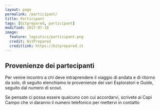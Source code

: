 ```yaml
---
layout: page
permalink: /participant/
title: Participant
tags: [bitprepared, participant]
modified: 2017-07-10
image:
  feature: logistics/participant.png 
  credit: BitPrepared
  creditlink: https://bitprepared.it
---
```

<link rel="stylesheet" href="https://unpkg.com/leaflet@1.1.0/dist/leaflet.css" integrity="sha512-wcw6ts8Anuw10Mzh9Ytw4pylW8+NAD4ch3lqm9lzAsTxg0GFeJgoAtxuCLREZSC5lUXdVyo/7yfsqFjQ4S+aKw==" crossorigin=""/>

<script src="https://unpkg.com/leaflet@1.1.0/dist/leaflet.js" integrity="sha512-mNqn2Wg7tSToJhvHcqfzLMU6J4mkOImSPTxVZAdo+lcPlk+GhZmYgACEe0x35K7YzW1zJ7XyJV/TT1MrdXvMcA==" crossorigin=""></script>

<h2>Provenienze dei partecipanti</h2>

<p>Per venire incontro a chi deve intraprendere il viaggio di andata e di ritorno da solo, 
di seguito elenchiamo le provenienze dei vari Esploratori e Guide, seguito dal numero di scout.
</p>

<p>Se pensate ci possa essere qualcuno con cui accordarvi, scrivete ai Capi Campo che vi daranno il numero telefonico per mettervi in contatto
</p>

<div id='map'></div>

<br/>
<!--
<table>
<tr><th>Consulta questa pagina di tanto in tanto per avere aggiornamenti!!</th></tr>
<tr><th>Citta</th><th>Provincia</th></tr>
  <tr><td>Pontecchio Polesine</td><td>Rovigo</td></tr>
  <tr><td>Roma</td><td>	Roma</td></tr>
  <tr><td>Roma</td><td>	Roma</td></tr>
  <tr><td>Biella</td><td>	Biella</td></tr>
  <tr><td>Pesaro</td><td>	Pesaro-Urbino</td></tr>
  <tr><td>Pesaro</td><td>	Pesaro-Urbino</td></tr>
  <tr><td>Roma</td><td>	Roma</td></tr>
  <tr><td>Padova</td><td>	Padova</td></tr>
  <tr><td>Gardone Val Trompia	</td><td> Brescia</td></tr>
  <tr><td>San Mauro in Valle</td><td>Forlì-Cesena</td></tr>
  <tr><td>Fellegara</td><td>	Reggio Emilia</td></tr>
  <tr><td>Bussolengo</td><td>	Verona</td></tr>
  <tr><td>Conselve</td><td>	Padova</td></tr>
  <tr><td>San Vito al Tagliamente</td><td>	Pordenone</td></tr>
  <tr><td>Castel Maggiore</td><td>	Bologna</td></tr>
  <tr><td>Latina</td><td>	Latina</td></tr>
  <tr><td>Dusino San Michele</td><td> Asti</td></tr>
  <tr><td>Pistoia</td><td>	Pistoia</td></tr>
  <tr><td>Bari</td><td>	Bari</td></tr>
  <tr><td>Padova</td><td>	Padova</td></tr>
  <tr><td>Pieve di Cento</td><td>	Bologna</td></tr>
  <tr><td>Pieve di Cento</td><td>	Bologna</td></tr>
  <tr><td>Vedano al Lambro</td><td>	Monza-Brianza</td></tr>
  <tr><td>Quinto di Treviso</td><td>	Treviso</td></tr>
  <tr><td>Castelmassa</td><td>	Rovigo</td></tr>
  <tr><td>Latina</td><td>	Latina</td></tr>
  <tr><td>Milano</td><td>	Milano</td></tr>
  <tr><td>Spoltore</td><td>	Pescara</td></tr>
</table>
-->

<script>
	var map = L.map('map').setView([44, 12], 6);
  map.locate({setView: true, maxZoom: 6});

	L.tileLayer('http://{s}.tile.osm.org/{z}/{x}/{y}.png', {
		attribution: '&copy; <a href="http://osm.org/copyright">OpenStreetMap</a> contributors'
	}).addTo(map);

  function onLocationFound(e) {
    var radius = e.accuracy / 2;

    L.marker(e.latlng).addTo(map)
     .bindPopup("You are within " + radius + " meters from this point").openPopup();

    L.circle(e.latlng, radius).addTo(map);
  }

  map.on('locationfound', onLocationFound);

	L.marker([45.0697151, 7.5176764]).bindPopup("vittoria").addTo(map);
L.marker([40.7376788, 14.5722442]).bindPopup("beatrice").addTo(map);
L.marker([43.7629956, 10.4410399]).bindPopup("sofia").addTo(map);
L.marker([44.4760177, 11.2756857]).bindPopup("olivia").addTo(map);
L.marker([45.7113511, 11.3553593]).bindPopup("beatrice").addTo(map);
L.marker([44.5255217, 10.8663607]).bindPopup("anna").addTo(map);
L.marker([45.1346168, 10.0251103]).bindPopup("carlotta").addTo(map);
L.marker([45.9145042, 12.8565956]).bindPopup("bianca").addTo(map);
L.marker([45.5139771, 11.1656408]).bindPopup("beatrice").addTo(map);
L.marker([45.735097, 11.391791]).bindPopup("giulia").addTo(map);
L.marker([45.1346168, 10.0251103]).bindPopup("chiara").addTo(map);
L.marker([43.3113449, 10.5173443]).bindPopup("maria").addTo(map);
L.marker([45.0677551, 7.6824892]).bindPopup("marta").addTo(map);
L.marker([44.40726, 8.9338624]).bindPopup("lara").addTo(map);
L.marker([45.9562503, 12.6597197]).bindPopup("marco").addTo(map);
L.marker([46.0664228, 11.1257601]).bindPopup("pietro").addTo(map);
L.marker([45.6628395, 11.8284875]).bindPopup("tommaso").addTo(map);
L.marker([45.0534751, 9.6947461]).bindPopup("carlo").addTo(map);
L.marker([40.7376788, 14.5722442]).bindPopup("massimiliano").addTo(map);
L.marker([44.900542, 8.2068876]).bindPopup("enrico").addTo(map);
L.marker([44.2226017, 12.0409384]).bindPopup("marcello").addTo(map);
L.marker([45.5846274, 10.438237]).bindPopup("massimiliano").addTo(map);
L.marker([45.218894, 12.2785805]).bindPopup("luca").addTo(map);
L.marker([43.7148603, 13.217754]).bindPopup("alessandro").addTo(map);
L.marker([46.1605087, 12.6621363]).bindPopup("davidegiovanni").addTo(map);
L.marker([45.10955285, 10.7158422823227]).bindPopup("lorenzo").addTo(map);

</script>

